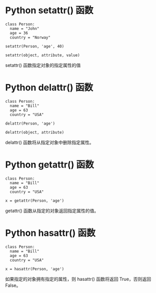 # Python setattr() 函数

```
class Person:
  name = "John"
  age = 36
  country = "Norway"

setattr(Person, 'age', 40)
```

```
setattr(object, attribute, value)
```

setattr() 函数指定对象的指定属性的值

# Python delattr() 函数

```
class Person:
  name = "Bill"
  age = 63
  country = "USA"

delattr(Person, 'age')
```

```
delattr(object, attribute)
```

delattr() 函数将从指定对象中删除指定属性。

# Python getattr() 函数

```
class Person:
  name = "Bill"
  age = 63
  country = "USA"

x = getattr(Person, 'age')
```

getattr() 函数从指定的对象返回指定属性的值。

# Python hasattr() 函数

```
class Person:
  name = "Bill"
  age = 63
  country = "USA"

x = hasattr(Person, 'age')
```

如果指定的对象拥有指定的属性，则 hasattr() 函数将返回 True，否则返回 False。

